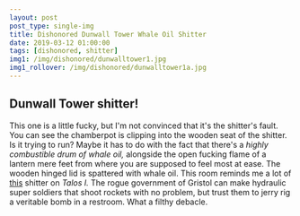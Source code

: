 ```yaml
---
layout: post
post_type: single-img
title: Dishonored Dunwall Tower Whale Oil Shitter
date: 2019-03-12 01:00:00
tags: [dishonored, shitter]
img1: /img/dishonored/dunwalltower1.jpg
img1_rollover: /img/dishonored/dunwalltower1a.jpg
---
```

## Dunwall Tower shitter!

This one is a little fucky, but I'm not convinced that it's the shitter's fault. You can see the chamberpot is clipping into the wooden seat of the shitter. Is it trying to run? Maybe it has to do with the fact that there's a *highly combustible drum of whale oil,* alongside the open fucking flame of a lantern mere feet from where you are supposed to feel most at ease. The wooden hinged lid is spattered with whale oil. This room reminds me a lot of [this](https://gaming-thrones.com/2019/02/16/Prey-Deep-Storage.html) shitter on *Talos I.* The rogue government of Gristol can make hydraulic super soldiers that shoot rockets with no problem, but trust them to jerry rig a veritable bomb in a restroom. What a filthy debacle.
